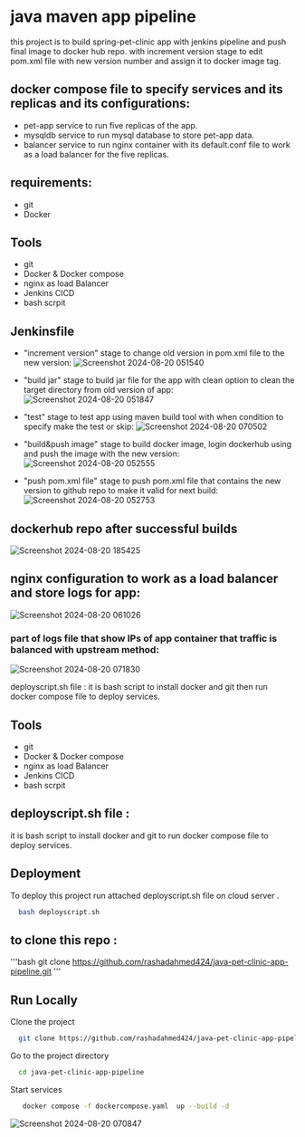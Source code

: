 # java maven app pipeline

this project is to build spring-pet-clinic app with jenkins pipeline and push final image to docker hub repo.
with increment version stage to edit pom.xml file with new version number and assign it to docker image tag.


## docker compose file to specify services and its replicas and its configurations:

* pet-app service to run five replicas of the app.
* mysqldb service to run mysql database to store pet-app data. 
* balancer service to run nginx container with its default.conf file to work as a load balancer for the five replicas.


## requirements:
* git
* Docker

## Tools
* git
* Docker & Docker compose
* nginx as load Balancer
* Jenkins CICD
* bash scrpit

## Jenkinsfile
* "increment version" stage to change old version in pom.xml file to the new version:
  ![Screenshot 2024-08-20 051540](https://github.com/user-attachments/assets/2250ffb5-d73c-48a6-ac44-def6d5a9e123)

* "build jar" stage to build jar file for the app with clean option to clean the target directory from old version of app:
  ![Screenshot 2024-08-20 051847](https://github.com/user-attachments/assets/20b2f2e1-3942-4003-ac54-fb4d44bf8f22)

* "test" stage to test app using maven build tool with when condition to specify make the test or skip:
  ![Screenshot 2024-08-20 070502](https://github.com/user-attachments/assets/72bd197a-cc7d-436b-a274-5cd91bc5c134)

* "build&push image" stage to build docker image, login dockerhub using and push the image with the new version:
  ![Screenshot 2024-08-20 052555](https://github.com/user-attachments/assets/612f9650-c8fb-4b19-aa81-63ff188a4285)

* "push pom.xml file" stage to push pom.xml file that contains the new version to github repo to make it valid for next build:
  ![Screenshot 2024-08-20 052753](https://github.com/user-attachments/assets/36f6d952-cc46-4d1a-bda0-db39a3faa035)

## dockerhub repo after successful builds
![Screenshot 2024-08-20 185425](https://github.com/user-attachments/assets/fb95d087-4dc9-4992-979d-fc1dbc6f0a46)


## nginx configuration to work as a load balancer and store logs for app:
 ![Screenshot 2024-08-20 061026](https://github.com/user-attachments/assets/bcaaaca4-882f-4ecc-a0f0-bec837b106c7)
 
  ### part of logs file that show IPs of app container that traffic is balanced with upstream method:  
 ![Screenshot 2024-08-20 071830](https://github.com/user-attachments/assets/b5884ab7-03c0-4561-8ff5-16261ab077d9)

deployscript.sh file :
it is bash script to install docker and git then run docker compose file to deploy services.


## Tools
- git
- Docker & Docker compose 
- nginx as load Balancer  
- Jenkins CICD 
- bash scrpit

## deployscript.sh file :
it is bash script to install docker and git to run docker compose file to deploy services.

## Deployment

To deploy this project run attached deployscript.sh file on cloud server .

```bash
  bash deployscript.sh
```

## to clone this repo :
'''bash
git clone https://github.com/rashadahmed424/java-pet-clinic-app-pipeline.git
'''



## Run Locally

Clone the project

```bash
  git clone https://github.com/rashadahmed424/java-pet-clinic-app-pipeline.git
```

Go to the project directory

```bash
  cd java-pet-clinic-app-pipeline
```


Start services 

```bash
   docker compose -f dockercompose.yaml  up --build -d 
```

![Screenshot 2024-08-20 070847](https://github.com/user-attachments/assets/35f5d092-3da4-413a-8cff-20d6675a9232)


